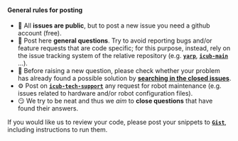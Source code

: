 
#### General rules for posting

- :memo: All **issues are public**, but to post a new issue you need a github account (free).
- :thinking: Post here **general questions**. Try to avoid reporting bugs and/or feature requests that are code specific; for this purpose, instead, rely on the issue tracking system of the relative repository \(e.g. [**`yarp`**](https://github.com/robotology/yarp), [**`icub-main`**](https://github.com/robotology/icub-main) ...).
- :eyes: Before raising a new question, please check whether your problem has already found a possible solution by [**searching in the closed issues**](https://github.com/robotology/QA/issues?q=is%3Aissue+is%3Aclosed).
- :gear: Post on [**`icub-tech-support`**](https://github.com/robotology/icub-tech-support) any request for robot maintenance (e.g. issues related to hardware and/or robot configuration files).
- :smirk: We try to be neat and thus we _aim_ to **close questions** that have found their answers.

If you would like us to review your code, please post your snippets to [**`Gist`**](https://gist.github.com), including instructions to run them.
